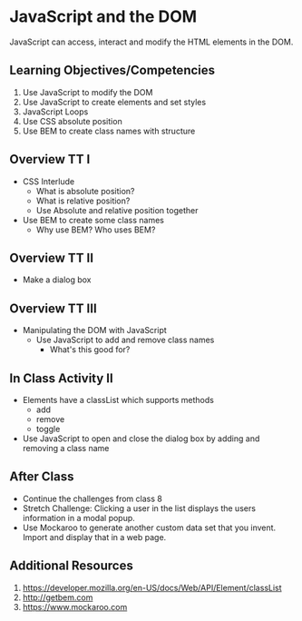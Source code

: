 # JavaScript and the DOM

JavaScript can access, interact and modify the 
HTML elements in the DOM. 

## Learning Objectives/Competencies

1. Use JavaScript to modify the DOM
1. Use JavaScript to create elements and set styles 
1. JavaScript Loops 
1. Use CSS absolute position
1. Use BEM to create class names with structure

## Overview TT I

- CSS Interlude
  - What is absolute position?
  - What is relative position?
  - Use Absolute and relative position together
- Use BEM to create some class names 
  - Why use BEM? Who uses BEM?

## Overview TT II 

- Make a dialog box 

## Overview TT III

- Manipulating the DOM with JavaScript
  - Use JavaScript to add and remove class names
    - What's this good for? 

## In Class Activity II 

- Elements have a classList which supports methods
  - add
  - remove
  - toggle
- Use JavaScript to open and close the dialog box by adding and removing a class name

## After Class

- Continue the challenges from class 8
- Stretch Challenge: Clicking a user in the list displays the users information in a modal popup. 
- Use Mockaroo to generate another custom data set that you invent. Import and display that in a web page. 

## Additional Resources

1. https://developer.mozilla.org/en-US/docs/Web/API/Element/classList
1. http://getbem.com
1. https://www.mockaroo.com
